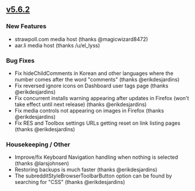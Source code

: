 ## [v5.6.2](https://github.com/honestbleeps/Reddit-Enhancement-Suite/releases/v5.6.2)


### New Features

- strawpoll.com media host (thanks @magicwizard8472)
- aar.li media host (thanks /u/el_lyss)

### Bug Fixes

- Fix hideChildComments in Korean and other languages where the number comes after the word "comments" (thanks @erikdesjardins)
- Fix reversed ignore icons on Dashboard user tags page (thanks @erikdesjardins)
- Fix concurrent installs warning appearing after updates in Firefox (won't take effect until next release) (thanks @erikdesjardins)
- Fix media controls not appearing on images in Firefox (thanks @erikdesjardins)
- Fix RES and Toolbox settings URLs getting reset on link listing pages (thanks @erikdesjardins)

### Housekeeping / Other

- Improve/fix Keyboard Navigation handling when nothing is selected (thanks @larsjohnsen)
- Restoring backups is much faster (thanks @erikdesjardins)
- The subredditStyleBrowserToolbarButton option can be found by searching for "CSS" (thanks @erikdesjardins)
